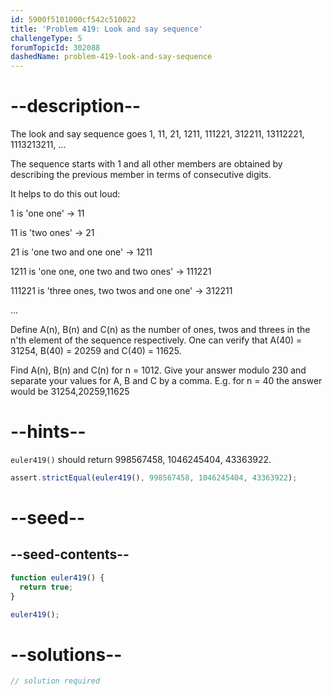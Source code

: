 ```yaml
---
id: 5900f5101000cf542c510022
title: 'Problem 419: Look and say sequence'
challengeType: 5
forumTopicId: 302088
dashedName: problem-419-look-and-say-sequence
---
```


# --description--

The look and say sequence goes 1, 11, 21, 1211, 111221, 312211, 13112221, 1113213211, ...

The sequence starts with 1 and all other members are obtained by describing the previous member in terms of consecutive digits.

It helps to do this out loud:

1 is 'one one' → 11

11 is 'two ones' → 21

21 is 'one two and one one' → 1211

1211 is 'one one, one two and two ones' → 111221

111221 is 'three ones, two twos and one one' → 312211

...

Define A(n), B(n) and C(n) as the number of ones, twos and threes in the n'th element of the sequence respectively. One can verify that A(40) = 31254, B(40) = 20259 and C(40) = 11625.

Find A(n), B(n) and C(n) for n = 1012. Give your answer modulo 230 and separate your values for A, B and C by a comma. E.g. for n = 40 the answer would be 31254,20259,11625

# --hints--

`euler419()` should return 998567458, 1046245404, 43363922.

```js
assert.strictEqual(euler419(), 998567458, 1046245404, 43363922);
```

# --seed--

## --seed-contents--

```js
function euler419() {
  return true;
}

euler419();
```

# --solutions--

```js
// solution required
```
